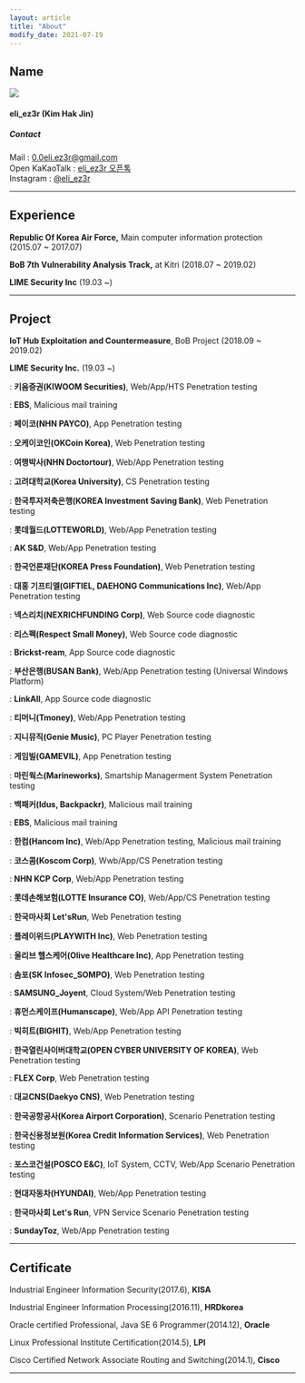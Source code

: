 ```yaml
---
layout: article
title: "About"
modify_date: 2021-07-19
---
```




## Name

<div class="item">
  <div class="item__image">
    <img class="image image--sm" src="https://eliez3r.synology.me/assets/profile/me_2021.jpeg"/>
  </div>
  <div class="item__content">
    <div class="item__header">
      <h4>eli_ez3r (Kim Hak Jin)</h4>
        <h5>Contact</h5>
      <i class="fas fa-envelope"></i> Mail : <a href="mailto:0.0eli.ez3r@gmail.com" target=_blank>0.0eli.ez3r@gmail.com</a><br>
      <i class="fas fa-comments"></i> Open KaKaoTalk : <a href="https://open.kakao.com/o/sVU369mb" target=_blank>eli_ez3r 오픈톡</a><br>
      <i class="fab fa-instagram"></i> Instagram : <a href="https://www.instagram.com/eli_ez3r" target=_blank>@eli_ez3r</a><br>
      </div>
    </div>
</div>



-----



## Experience

**Republic Of Korea Air Force,** Main computer information protection (2015.07 ~ 2017.07)

**BoB 7th Vulnerability Analysis Track,** at Kitri (2018.07 ~ 2019.02)

**LIME Security Inc** (19.03 ~)



------



## Project

**IoT Hub Exploitation and Countermeasure**, BoB Project (2018.09 ~ 2019.02)

**LIME Security Inc.** (19.03 ~)

: **키움증권(KIWOOM Securities)**, Web/App/HTS Penetration testing

: **EBS**, Malicious mail training

: **페이코(NHN PAYCO)**, App Penetration testing

: **오케이코인(OKCoin Korea)**, Web Penetration testing

: **여행박사(NHN Doctortour)**, Web/App Penetration testing

: **고려대학교(Korea University)**, CS Penetration testing

: **한국투자저축은행(KOREA Investment Saving Bank)**, Web Penetration testing

: **롯데월드(LOTTEWORLD)**, Web/App Penetration testing

: **AK S&D**, Web/App Penetration testing

: **한국언론재단(KOREA Press Foundation)**, Web Penetration testing

: **대홍 기프티엘(GIFTIEL, DAEHONG Communications Inc)**, Web/App Penetration testing

: **넥스리치(NEXRICHFUNDING Corp)**, Web Source code diagnostic

: **리스펙(Respect Small Money)**, Web Source code diagnostic

: **Brickst-ream**, App Source code diagnostic

: **부산은행(BUSAN Bank)**, Web/App Penetration testing (Universal Windows Platform)

: **LinkAll**, App Source code diagnostic

: **티머니(Tmoney)**, Web/App Penetration testing

: **지니뮤직(Genie Music)**, PC Player Penetration testing

: **게임빌(GAMEVIL)**, App Penetration testing

: **마린웍스(Marineworks)**, Smartship Managerment System Penetration testing

: **백패커(Idus, Backpackr)**, Malicious mail training

: **EBS**, Malicious mail training

: **한컴(Hancom Inc)**, Web/App Penetration testing, Malicious mail training

: **코스콤(Koscom Corp)**, Wwb/App/CS Penetration testing

: **NHN KCP Corp**, Web/App Penetration testing

: **롯데손해보험(LOTTE Insurance CO)**, Web/App/CS Penetration testing

: **한국마사회 Let'sRun**, Web Penetration testing

: **플레이위드(PLAYWITH Inc)**, Web Penetration testing

: **올리브 헬스케어(Olive Healthcare Inc)**, App Penetration testing

: **솜포(SK Infosec_SOMPO)**,  Web Penetration testing

: **SAMSUNG_Joyent**,  Cloud System/Web Penetration testing

: **휴먼스케이프(Humanscape)**,  Web/App API Penetration testing

: **빅히트(BIGHIT)**,  Web/App Penetration testing

: **한국열린사이버대학교(OPEN CYBER UNIVERSITY OF KOREA)**,  Web Penetration testing

: **FLEX Corp**,  Web Penetration testing

: **대교CNS(Daekyo CNS)**,  Web Penetration testing

: **한국공항공사(Korea Airport Corporation)**,  Scenario Penetration testing

: **한국신용정보원(Korea Credit Information Services)**,  Web Penetration testing

: **포스코건설(POSCO E&C)**,  IoT System, CCTV, Web/App Scenario Penetration testing

: **현대자동차(HYUNDAI)**,  Web/App Penetration testing

: **한국마사회 Let's Run**,  VPN Service Scenario Penetration testing

: **SundayToz**,  Web/App Penetration testing



------



## Certificate

Industrial Engineer Information Security(2017.6), **KISA**

Industrial Engineer Information Processing(2016.11), **HRDkorea**

Oracle certified Professional, Java SE 6 Programmer(2014.12), **Oracle**

Linux Professional Institute Certification(2014.5), **LPI**

Cisco Certified Network Associate Routing and Switching(2014.1), **Cisco**

-----

